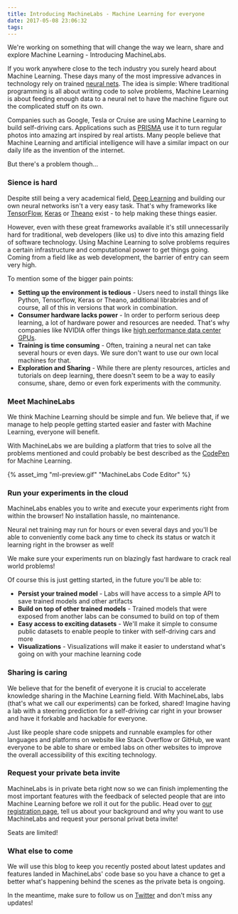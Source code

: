```yaml
---
title: Introducing MachineLabs - Machine Learning for everyone
date: 2017-05-08 23:06:32
tags:
---
```


We're working on something that will change the way we learn, share and explore Machine Learning - Introducing MachineLabs.

<!-- more -->

If you work anywhere close to the tech industry you surely heard about Machine Learning. These days many of the most impressive advances in technology rely on trained [neural nets](https://en.wikipedia.org/wiki/Artificial_neural_network). The idea is simple: Where traditional programming is all about writing code to solve problems, Machine Learning is about feeding enough data to a neural net to have the machine figure out the complicated stuff on its own.

Companies such as Google, Tesla or Cruise are using Machine Learning to build self-driving cars. Applications such as [PRISMA](https://prisma-ai.com/) use it to turn regular photos into amazing art inspired by real artists. Many people believe that Machine Learning and artificial intelligence will have a similar impact on our daily life as the invention of the internet.

But there's a problem though...

### Sience is hard

Despite still being a very academical field, [Deep Learning](https://en.wikipedia.org/wiki/Deep_learning) and building our own neural networks isn't a very easy task. That's why frameworks like [TensorFlow](https://www.tensorflow.org/), [Keras](https://keras.io/) or [Theano](http://deeplearning.net/software/theano/) exist - to help making these things easier.

However, even with these great frameworks available it's still unnecessarily hard for traditional, web developers (like us) to dive into this amazing field of software technology. Using Machine Learning to solve problems requires a certain infrastructure and computational power to get things going. Coming from a field like as web development, the barrier of entry can seem very high.

To mention some of the bigger pain points:

- **Setting up the environment is tedious** - Users need to install things like Python, Tensorflow, Keras or Theano, additional librabries and of course, all of this in versions that work in combination.
- **Consumer hardware lacks power** - In order to perform serious deep learning, a lot of hardware power and resources are needed. That's why companies like NVIDIA offer things like [high performance data center GPUs](https://www.nvidia.com/en-us/data-center/tesla/).
- **Training is time consuming** - Often, training a neural net can take several hours or even days. We sure don't want to use our own local machines for that.
- **Exploration and Sharing** - While there are plenty resources, articles and tutorials on deep learning, there doesn't seem to be a way to easily consume, share, demo or even fork experiments with the community.

### Meet MachineLabs

We think Machine Learning should be simple and fun. We believe that, if we manage to help people getting started easier and faster with Machine Learning, everyone will benefit.

With MachineLabs we are building a platform that tries to solve all the problems mentioned and could probably be best described as the [CodePen](http://codepen.io/) for Machine Learning.

{% asset_img "ml-preview.gif" "MachineLabs Code Editor" %}

### Run your experiments in the cloud

MachineLabs enables you to write and execute your experiments right from within the browser! No installation hassle, no maintenance.

Neural net training may run for hours or even several days and you'll be able to conveniently come back any time to check its status or watch it learning right in the browser as well!

We make sure your experiments run on blazingly fast hardware to crack real world problems!

Of course this is just getting started, in the future you'll be able to:

- **Persist your trained model** - Labs will have access to a simple API to save trained models and other artifacts
- **Build on top of other trained models** - Trained models that were exposed from another labs can be consumed to build on top of them
- **Easy access to exciting datasets** - We'll make it simple to consume public datasets to enable people to tinker with self-driving cars and more
- **Visualizations** - Visualizations will make it easier to understand what's going on with your machine learning code



### Sharing is caring

We believe that for the benefit of everyone it is crucial to accelerate knowledge sharing in the Machine Learning field. With MachineLabs, labs (that's what we call our experiments) can be forked, shared! Imagine having a lab with a steering prediction for a self-driving car right in your browser and have it forkable and hackable for everyone.

Just like people share code snippets and runnable examples for other languages and platforms on website like Stack Overflow or GitHub, we want everyone to be able to share or embed labs on other websites to improve the overall accessibility of this exciting technology.

### Request your private beta invite

MachineLabs is in private beta right now so we can finish implementing the most important features with the feedback of selected people that are into Machine Learning before we roll it out for the public. Head over to [our registration page](http://get.machinelabs.ai), tell us about your background and why you want to use MachineLabs and request your personal privat beta invite!

Seats are limited!

### What else to come

We will use this blog to keep you recently posted about latest updates and features landed in MachineLabs' code base so you have a chance to get a better what's happening behind the scenes as the private beta is ongoing.

In the meantime, make sure to follow us on [Twitter](http://twitter.com/machinelabs_ai) and don't miss any updates!

